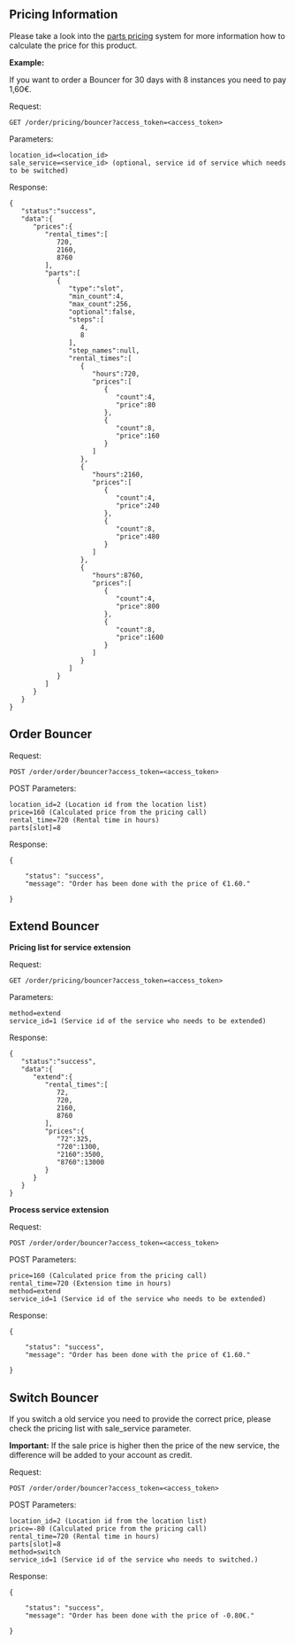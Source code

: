## Pricing Information

Please take a look into the [parts pricing](/resources/order/information/#pricing-structure-parts) system for more information how to calculate the price for this product.

**Example:**

If you want to order a Bouncer for 30 days with 8 instances you need to pay 1,60€.

Request:
```
GET /order/pricing/bouncer?access_token=<access_token>
```

Parameters:
```
location_id=<location_id>
sale_service=<service_id> (optional, service id of service which needs to be switched)
```

Response:
```
{  
   "status":"success",
   "data":{  
      "prices":{  
         "rental_times":[  
            720,
            2160,
            8760
         ],
         "parts":[  
            {  
               "type":"slot",
               "min_count":4,
               "max_count":256,
               "optional":false,
               "steps":[  
                  4,
                  8
               ],
               "step_names":null,
               "rental_times":[  
                  {  
                     "hours":720,
                     "prices":[  
                        {  
                           "count":4,
                           "price":80
                        },
                        {  
                           "count":8,
                           "price":160
                        }
                     ]
                  },
                  {  
                     "hours":2160,
                     "prices":[  
                        {  
                           "count":4,
                           "price":240
                        },
                        {  
                           "count":8,
                           "price":480
                        }
                     ]
                  },
                  {  
                     "hours":8760,
                     "prices":[  
                        {  
                           "count":4,
                           "price":800
                        },
                        {  
                           "count":8,
                           "price":1600
                        }
                     ]
                  }
               ]
            }
         ]
      }
   }
}
```

## Order Bouncer

Request:
```
POST /order/order/bouncer?access_token=<access_token>
```

POST Parameters:
```
location_id=2 (Location id from the location list)
price=160 (Calculated price from the pricing call) 
rental_time=720 (Rental time in hours)
parts[slot]=8
```

Response:
```
{

    "status": "success",
    "message": "Order has been done with the price of €1.60."

}
```

## Extend Bouncer

**Pricing list for service extension**

Request:
```
GET /order/pricing/bouncer?access_token=<access_token>
```

Parameters:
```
method=extend
service_id=1 (Service id of the service who needs to be extended)
```

Response:
```
{  
   "status":"success",
   "data":{  
      "extend":{  
         "rental_times":[  
            72,
            720,
            2160,
            8760
         ],
         "prices":{  
            "72":325,
            "720":1300,
            "2160":3500,
            "8760":13000
         }
      }
   }
}
```

**Process service extension**

Request:
```
POST /order/order/bouncer?access_token=<access_token>
```

POST Parameters:
```
price=160 (Calculated price from the pricing call) 
rental_time=720 (Extension time in hours)
method=extend
service_id=1 (Service id of the service who needs to be extended)
```

Response:
```
{

    "status": "success",
    "message": "Order has been done with the price of €1.60."

}
```


## Switch Bouncer

If you switch a old service you need to provide the correct price, please check the pricing list with sale_service parameter.

**Important:** If the sale price is higher then the price of the new service, the difference will be added to your account as credit.

Request:
```
POST /order/order/bouncer?access_token=<access_token>
```

POST Parameters:
```
location_id=2 (Location id from the location list)
price=-80 (Calculated price from the pricing call) 
rental_time=720 (Rental time in hours)
parts[slot]=8
method=switch
service_id=1 (Service id of the service who needs to switched.)
```

Response:
```
{

    "status": "success",
    "message": "Order has been done with the price of -0.80€."

}
```